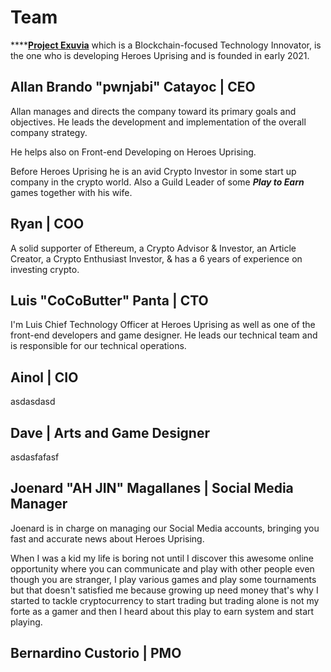 # Team

****[**Project Exuvia**](https://exuvia.network) which is a Blockchain-focused Technology Innovator, is the one who is developing Heroes Uprising and is founded in early 2021.

## Allan Brando "pwnjabi" Catayoc | CEO

Allan manages and directs the company toward its primary goals and objectives. He leads the development and implementation of the overall company strategy.&#x20;

He helps also on Front-end Developing on Heroes Uprising.

Before Heroes Uprising he is an avid Crypto Investor in some start up company in the crypto world. Also a Guild Leader of some _**Play to Earn**_ games together with his wife.&#x20;



## Ryan | COO

A solid supporter of Ethereum, a Crypto Advisor & Investor, an Article Creator, a Crypto Enthusiast Investor, & has a 6 years of experience on investing crypto.

## Luis "CoCoButter" Panta | CTO

I'm Luis Chief Technology Officer at Heroes Uprising as well as one of the front-end developers and game designer. He leads our technical team and is responsible for our technical operations.

## Ainol | CIO

asdasdasd

## Dave | Arts and Game Designer

asdasfafasf

## Joenard "AH JIN" Magallanes | Social Media Manager

Joenard is in charge on managing our Social Media accounts, bringing you fast and accurate news about Heroes Uprising.

When I was a kid my life is boring not until I discover this awesome online opportunity where you can communicate and play with other people even though you are stranger, I play various games and play some tournaments but that doesn't satisfied me because growing up need money that's why I started to tackle cryptocurrency to start trading but trading alone is not my forte as a gamer and then I heard about this play to earn system and start playing.

## Bernardino Custorio | PMO

